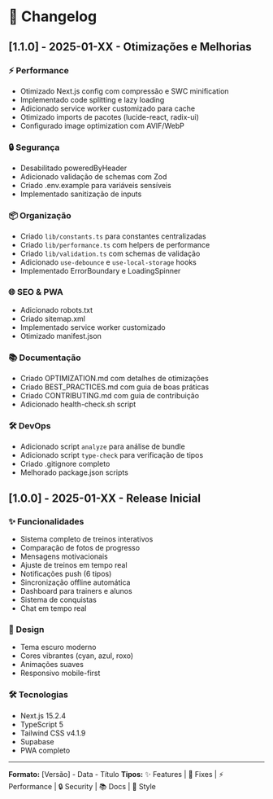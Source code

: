 # 📝 Changelog

## [1.1.0] - 2025-01-XX - Otimizações e Melhorias

### ⚡ Performance
- Otimizado Next.js config com compressão e SWC minification
- Implementado code splitting e lazy loading
- Adicionado service worker customizado para cache
- Otimizado imports de pacotes (lucide-react, radix-ui)
- Configurado image optimization com AVIF/WebP

### 🔒 Segurança
- Desabilitado poweredByHeader
- Adicionado validação de schemas com Zod
- Criado .env.example para variáveis sensíveis
- Implementado sanitização de inputs

### 📦 Organização
- Criado `lib/constants.ts` para constantes centralizadas
- Criado `lib/performance.ts` com helpers de performance
- Criado `lib/validation.ts` com schemas de validação
- Adicionado `use-debounce` e `use-local-storage` hooks
- Implementado ErrorBoundary e LoadingSpinner

### 🌐 SEO & PWA
- Adicionado robots.txt
- Criado sitemap.xml
- Implementado service worker customizado
- Otimizado manifest.json

### 📚 Documentação
- Criado OPTIMIZATION.md com detalhes de otimizações
- Criado BEST_PRACTICES.md com guia de boas práticas
- Criado CONTRIBUTING.md com guia de contribuição
- Adicionado health-check.sh script

### 🛠️ DevOps
- Adicionado script `analyze` para análise de bundle
- Adicionado script `type-check` para verificação de tipos
- Criado .gitignore completo
- Melhorado package.json scripts

## [1.0.0] - 2025-01-XX - Release Inicial

### ✨ Funcionalidades
- Sistema completo de treinos interativos
- Comparação de fotos de progresso
- Mensagens motivacionais
- Ajuste de treinos em tempo real
- Notificações push (6 tipos)
- Sincronização offline automática
- Dashboard para trainers e alunos
- Sistema de conquistas
- Chat em tempo real

### 🎨 Design
- Tema escuro moderno
- Cores vibrantes (cyan, azul, roxo)
- Animações suaves
- Responsivo mobile-first

### 🛠️ Tecnologias
- Next.js 15.2.4
- TypeScript 5
- Tailwind CSS v4.1.9
- Supabase
- PWA completo

---

**Formato:** [Versão] - Data - Título
**Tipos:** ✨ Features | 🐛 Fixes | ⚡ Performance | 🔒 Security | 📚 Docs | 🎨 Style
